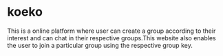 # koeko
This is a online platform where user can create a group according to their interest and can chat in their respective groups.This website also enables the user to join a particular group using the respective group key.
